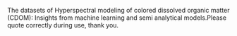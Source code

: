 The datasets of Hyperspectral modeling of colored dissolved organic matter (CDOM): Insights from machine learning and semi analytical models.Please quote correctly during use, thank you.
